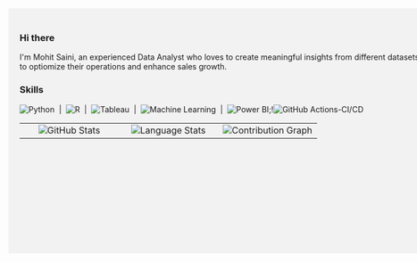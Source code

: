 <div style="width: 1000px; height: 400px; background-color: #f2f2f2; padding: 20px;">

### Hi there 

I'm Mohit Saini, an experienced Data Analyst who loves to create meaningful insights from different datasets which can strategically help organisations to optiomize their operations and enhance sales growth. 
 
 ### Skills
![Python](https://img.shields.io/badge/-Python-3776AB?logo=python&logoColor=green&style=flat) &nbsp;|&nbsp; ![R](https://img.shields.io/badge/-R-276DC3?logo=r&logoColor=blue&style=flat) &nbsp;|&nbsp; ![Tableau](https://img.shields.io/badge/-Tableau-E97627?logo=tableau&logoColor=white&style=flat) &nbsp;|&nbsp; ![Machine Learning](https://img.shields.io/badge/-Machine%20Learning-FF6F00?logo=ml&logoColor=green&style=flat) &nbsp;|&nbsp; ![Power BI](https://img.shields.io/badge/-Power%20BI-F2C811?logo=microsoft-power-bi&logoColor=yellow&style=flat);!![GitHub Actions-CI/CD](https://img.shields.io/badge/GitHub%20Actions-CI/CD-yellow?logo=github-actions&logoColor=white&style=flat)


<table style="width: 100%; text-align: center;">
  <tr>
    <td style="width: 33%;">
      <img src="https://github-readme-stats.vercel.app/api?username=mohit020888&show_icons=true&theme=dracula&count_private=true" alt="GitHub Stats">
    </td>
    <td style="width: 33%;">
      <img src="https://github-readme-stats.vercel.app/api/top-langs/?username=mohit020888&layout=compact&langs_count=10&theme=dracula" alt="Language Stats">
    </td>
    <td style="width: 33%;">
      <img src="https://github-readme-streak-stats.herokuapp.com/?user=mohit020888&theme=dark" alt="Contribution Graph">
    </td>
  </tr>
</table>


 
 </div>




















